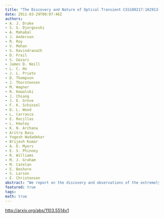 ```yaml
---
title: "The Discovery and Nature of Optical Transient CSS100217:102913+404220"
date: 2011-03-29T00:07:46Z
authors:
- A. J. Drake
- S. G. Djorgovski
- A. Mahabal
- J. Anderson
- R. Roy
- V. Mohan
- S. Ravindranath
- D. Frail
- S. Gezari
- James D. Neill
- L. C. Ho
- J. L. Prieto
- D. Thompson
- J. Thorstensen
- M. Wagner
- R. Kowalski
- J. Chiang
- J. E. Grove
- F. K. Schinzel
- D. L. Wood
- L. Carrasco
- E. Recillas
- L. Kewley
- K. N. Archana
- Aritra Basu
- Yogesh Wadadekar
- Brijesh Kumar
- A. D. Myers
- E. S. Phinney
- R. Williams
- M. J. Graham
- M. Catelan
- E. Beshore
- S. Larson
- E. Christensen
abstract: "We report on the discovery and observations of the extremely luminous optical transient CSS100217:102913+404220 (CSS100217 hereafter). Spectroscopic observations show this transient was coincident with a galaxy at redshift z=0.147, and reached an apparent magnitude of V ~ 16.3. After correcting for foreground Galactic extinction we determine the absolute magnitude to be M_V =-22.7 approximately 45 days after maximum light. Based on our unfiltered optical photometry the peak optical emission was L = 1.3 x 10^45 erg s^-1, and over a period of 287 rest-frame days had an integrated bolometric luminosity of 1.2 x 10^52 erg. Analysis of the pre-outburst SDSS spectrum of the source shows features consistent with a Narrow-line Seyfert1 (NLS1) galaxy. High-resolution HST and Keck followup observations show the event occurred within 150pc of nucleus of the galaxy, suggesting a possible link to the active nuclear region. However, the rapid outburst along with photometric and spectroscopic evolution are much more consistent with a luminous supernova. Line diagnostics suggest that the host galaxy is undergoing significant star formation. We use extensive follow-up of the event along with archival CSS and SDSS data to investigate the three most likely sources of such an event; 1) an extremely luminous supernova; 2) the tidal disruption of a star by the massive nuclear black hole; 3) variability of the central AGN. We find that CSS100217 was likely an extremely luminous type IIn supernova that occurred within range of the narrow-line region of an AGN. We discuss how similar events may have been missed in past supernova surveys because of confusion with AGN activity."
featured: true
tags:
math: true
---
```

http://arxiv.org/abs/1103.5514v1
